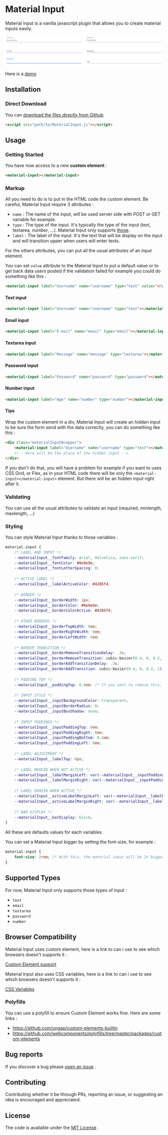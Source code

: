 # Material Input

Material input is a vanilla javascript plugin that allows you to create
material inputs easily.

[![Material input demo](docs/images/material-inputs.png)](https://androlax2.github.io/material-input/)

Here is a [demo](https://androlax2.github.io/material-input/)

## Installation

### Direct Download

You can [download the files directly from Github](MaterialInput.js).

```html
<script src="path/to/MaterialInput.js"></script>
```

## Usage

### Getting Started

You have now access to a new **custom element** :

```html
<material-input></material-input>
```

### Markup

All you need to do is to put in the HTML code the custom element. Be
careful, Material Input require 3 attributes :

- `name` : The name of the input, will be used server side with POST or
  GET variable for example.
- `type` : The type of the input. It's typically the type of the input
  (text, textarea, number, ...). Material Input only supports
  [those](#supported-types).
- `label` : The label of the input. It's the text that will be display
  on the input and will transition upper when users will enter texts.

For the others attributes, you can put all the usual attributes of an
input element.

You can set `value` attribute to the Material Input to put a default
value or to get back data users posted if the validation failed for
example you could do something like this :

```html
<material-input label="Username" name="username" type="text" value="<?php echo $_POST['username'] ?: null; ?>"></material-input>
```

#### Text input

```html
<material-input label="Username" name="username" type="text"></material-input>
```

#### Email input

```html
<material-input label="E-mail" name="email" type="email"></material-input>
```

#### Textarea input

```html
<material-input label="Message" name="message" type="textarea"></material-input>
```

#### Password input

```html
<material-input label="Password" name="password" type="password"></material-input>
```

#### Number input

```html
<material-input label="Age" name="number" type="number"></material-input>
```

#### Tips

Wrap the custom element in a div, Material Input will create an hidden
input to be sure the form send with the data correctly, you can do
something like this :

```html
<div class="materialInputWrapper">  
    <material-input label="Username" name="username" type="text"></material-input>
    <!-- Here will be the place of the hidden input -->
</div>
```

If you don't do that, you will have a problem for example if you want to
uses CSS Grid, or Flex, as in your HTML code there will be only the
`<material-input></material-input>` element. But there will be an hidden
input right after it.

### Validating

You can use all the usual attributes to validate an input (required,
minlength, maxlength, ...)

### Styling

You can style Material Input thanks to those variables :

```css
material-input {
    /* LABEL AND INPUT */
    --materialInput__fontFamily: Arial, Helvetica, sans-serif;
    --materialInput__fontColor: #9e9e9e;
    --materialInput__fontLetterSpacing: 0;
    
    /* ACTIVE LABEL */
    --materialInput__labelActiveColor: #4285f4;
    
    /* BORDER */
    --materialInput__borderWidth: 1px;
    --materialInput__borderColor: #9e9e9e;
    --materialInput__borderColorActive: #4285f4;
    
    /* OTHER BORDERS */
    --materialInput__borderTopWidth: 0em;
    --materialInput__borderRightWidth: 0em;
    --materialInput__borderLeftWidth: 0em;
    
    /* BORDER TRANSITION */
    --materialInput__borderRemoveTransitionDelay: .3s;
    --materialInput__borderRemoveTransition: cubic-bezier(0.4, 0, 0.2, 1);
    --materialInput__borderAddTransitionDelay: .3s;
    --materialInput__borderAddTransition: cubic-bezier(0.4, 0, 0.2, 1);
    
    /* PADDING TOP */
    --materialInput__paddingTop: 0.6em; /* If you want to remove this, you need to set 0em */
    
    /* INPUT STYLE */
    --materialInput__inputBackgroundColor: transparent;
    --materialInput__inputBorderRadius: 0;
    --materialInput__inputBoxShadow: none;
    
    /* INPUT PADDINGS */
    --materialInput__inputPaddingTop: 0em;
    --materialInput__inputPaddingRight: 0em;
    --materialInput__inputPaddingBottom: 0.4em;
    --materialInput__inputPaddingLeft: 0em;
    
    /* LABEL ADJUSTMENT */
    --materialInput__labelTop: 0px;
    
    /* LABEL MARGIN WHEN NOT ACTIVE */
    --materialInput__labelMarginLeft: var(--materialInput__inputPaddingLeft);
    --materialInput__labelMarginRight: var(--materialInput__inputPaddingRight);
    
    /* LABEL MARGIN WHEN ACTIVE */
    --materialInput__activeLabelMarginLeft: var(--materialInput__labelMarginLeft);
    --materialInput__activeLabelMarginRight: var(--materialInput__labelMarginRight);
    
    /* BAR DISPLAY */
    --materialInput__barDisplay: block;
}
```

All these are defaults values for each variables.

You can set a Material Input bigger by setting the font-size, for
example :

```css
material-input {
    font-size: 2rem; /* With this, the material input will be 2x bigger */
}
```

## Supported Types

For now, Material Input only supports those types of input :

- `text`
- `email`
- `textarea`
- `password`
- `number`

## Browser Compatibility

Material Input uses custom element, here is a link to can i use to see
which browsers doesn't supports it :

[Custom Element support](https://caniuse.com/?search=custom%20elements)

Material Input also uses CSS variables, here is a link to can i use to
see which browsers doesn't supports it :

[CSS Variables](https://caniuse.com/?search=css%20variables)

### Polyfills

You can use a polyfill to ensure Custom Element works fine. Here are
some links :

- https://github.com/ungap/custom-elements-builtin
- https://github.com/webcomponents/polyfills/tree/master/packages/custom-elements

## Bug reports

If you discover a bug please
[open an issue](https://github.com/Androlax2/material-input/issues) .

## Contributing

Contributing whether it be through PRs, reporting an issue, or suggesting an idea is encouraged and appreciated.

## License

The code is available under the [MIT License](LICENSE.md) .